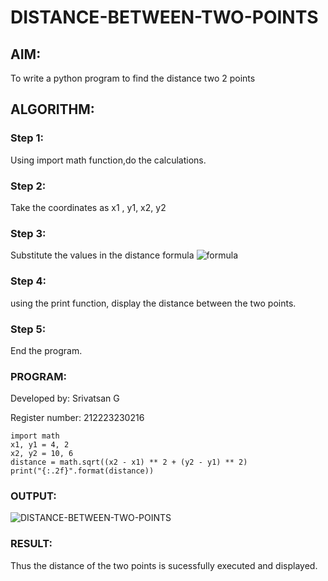 # DISTANCE-BETWEEN-TWO-POINTS

## AIM:
To write a python program to find the distance two 2 points
## ALGORITHM:

### Step 1: 
Using import math function,do the calculations.

### Step 2: 
Take the coordinates as x1 , y1, x2, y2

### Step 3: 
Substitute the values in the distance formula  ![formula](/formula.JPG)

### Step 4: 
using the print function, display the distance between the two points.

### Step 5:
End the program.

### PROGRAM:

Developed by: Srivatsan G

Register number: 212223230216

```
import math
x1, y1 = 4, 2
x2, y2 = 10, 6
distance = math.sqrt((x2 - x1) ** 2 + (y2 - y1) ** 2)
print("{:.2f}".format(distance))

```
### OUTPUT:
![DISTANCE-BETWEEN-TWO-POINTS](https://github.com/vatsan143/DISTANCE-BETWEEN-TWO-POINTS/assets/147368204/d455925a-fa85-48ef-80bb-2025c22574ae)


### RESULT:
Thus the distance of the two points is sucessfully executed and displayed.


